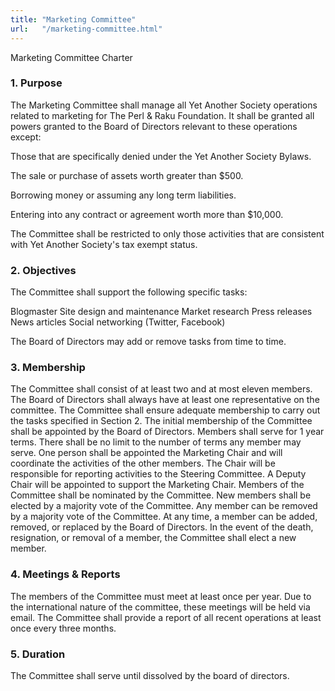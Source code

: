 ```yaml
---
title: "Marketing Committee"
url:   "/marketing-committee.html"
---
```

Marketing Committee Charter
### 1. Purpose

The Marketing
Committee shall manage all Yet Another Society operations
related to marketing for The Perl & Raku Foundation. It
shall be granted all powers granted to the Board of
Directors relevant to these operations except:

Those that are specifically denied under the Yet Another
Society Bylaws.

The sale or purchase of assets worth greater than $500.

Borrowing money or assuming any long term liabilities.

Entering into any contract or agreement worth more than
$10,000.

The Committee shall be restricted to only those activities
that are consistent with Yet Another Society's tax exempt
status.

### 2. Objectives

The
Committee shall support the following specific tasks:

Blogmaster
Site design and maintenance
Market research
Press releases
News articles
Social networking (Twitter, Facebook)

The Board of Directors may add or remove tasks from time to
time.

### 3. Membership

The
Committee shall consist of at least two and at most eleven
members. The Board of Directors shall always have at least
one representative on the
committee. The Committee
shall ensure adequate membership to carry out the tasks
specified in Section 2.
The initial membership of the
Committee shall be appointed by the Board of Directors.
Members shall serve for 1 year terms. There shall be no
limit to the number of terms any member may serve.
One
person shall be appointed the Marketing Chair and will
coordinate the activities of the other members. The Chair
will be responsible for reporting activities to the Steering
Committee. A Deputy Chair will be appointed to support the
Marketing Chair.
Members of the Committee shall be
nominated by the Committee. New members shall be elected by
a majority vote of the Committee. Any member can be removed
by a majority vote of the Committee. At any time, a member
can be added, removed, or replaced by the Board of
Directors. In the event of the death, resignation, or
removal of a member, the Committee shall elect a new
member.

### 4. Meetings & Reports

The members of the Committee must meet at least once
per year. Due to the international nature of the committee,
these meetings will be held via email. The Committee shall
provide a report of all recent operations at least once
every three months.

### 5. Duration

The Committee shall serve until dissolved by the
board of directors.
